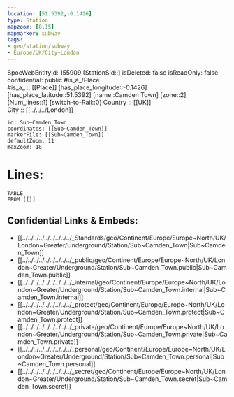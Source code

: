 ```yaml
---
location: [51.5392,-0.1426] 
type: Station 
mapzoom: [8,15] 
mapmarker: subway 
tags:
- geo/station/subway
- Europe/UK/City~London
---
```

SpocWebEntityId: 155909
[StationSId::] 
isDeleted: false
isReadOnly: false
confidential: public
#is_a_/Place  
#is_a_ :: [[Place]] 
[has_place_longitude::-0.1426] 
[has_place_latitude::51.5392] 
[name::Camden Town] 
[zone::2] 
[Num_lines::1] 
[switch-to-Rail::0] 
Country :: [[UK]]  
City :: [[../../../London]]  


```leaflet
id: Sub~Camden_Town
coordinates: [[Sub~Camden_Town]] 
markerFile: [[Sub~Camden_Town]] 
defaultZoom: 11 
maxZoom: 18
```


# Lines: 
```dataview
TABLE 
FROM [[]] 
```

## Confidential Links & Embeds: 
- [[../../../../../../../../../_Standards/geo/Continent/Europe/Europe~North/UK/London~Greater/Underground/Station/Sub~Camden_Town|Sub~Camden_Town]] 
- [[../../../../../../../../../_public/geo/Continent/Europe/Europe~North/UK/London~Greater/Underground/Station/Sub~Camden_Town.public|Sub~Camden_Town.public]] 
- [[../../../../../../../../../_internal/geo/Continent/Europe/Europe~North/UK/London~Greater/Underground/Station/Sub~Camden_Town.internal|Sub~Camden_Town.internal]] 
- [[../../../../../../../../../_protect/geo/Continent/Europe/Europe~North/UK/London~Greater/Underground/Station/Sub~Camden_Town.protect|Sub~Camden_Town.protect]] 
- [[../../../../../../../../../_private/geo/Continent/Europe/Europe~North/UK/London~Greater/Underground/Station/Sub~Camden_Town.private|Sub~Camden_Town.private]] 
- [[../../../../../../../../../_personal/geo/Continent/Europe/Europe~North/UK/London~Greater/Underground/Station/Sub~Camden_Town.personal|Sub~Camden_Town.personal]] 
- [[../../../../../../../../../_secret/geo/Continent/Europe/Europe~North/UK/London~Greater/Underground/Station/Sub~Camden_Town.secret|Sub~Camden_Town.secret]] 
